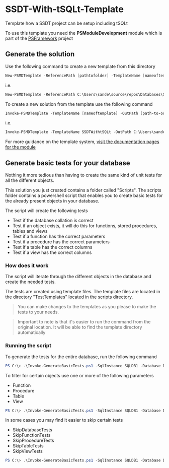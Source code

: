 # SSDT-With-tSQLt-Template
Template how a SSDT project can be setup including tSQLt

To use this template you need the **PSModuleDevelopment** module which is part of the [PSFramework](https://github.com/PowershellFrameworkCollective/psframework) project

## Generate the solution

Use the following command to create a new template from this directory

```powershell
New-PSMDTemplate -ReferencePath [pathtofolder] -TemplateName [nameoftemplate]
```

i.e.

```powershell
New-PSMDTemplate -ReferencePath C:\Users\sande\source\repos\Databases\SSDT-With-tSQLt-Template -TemplateName SSDTWithtSQLt
```

To create a new solution from the template use the following command

```powershell
Invoke-PSMDTemplate -TemplateName [nameoftemplate] -OutPath [path-to-output-to] -Name [nameofproject]
```

i.e.

```powershell
Invoke-PSMDTemplate -TemplateName SSDTWithtSQLt -OutPath C:\Users\sande\source\repos\Databases -Name DatabaseProject1
```

For more guidance on the template system, [visit the documentation pages for the module](https://psframework.org/documentation/documents/psmoduledevelopment/templates.html)

## Generate basic tests for your database
Nothing it more tedious than having to create the same kind of unit tests for all the different objects.

This solution you just created contains a folder called "Scripts".
The scripts folder contains a powershell script that enables you to create basic tests for the already present objects in your database.

The script will create the following tests

- Test if the database collation is correct
- Test if an object exists, it will do this for functions, stored procedures, tables and views
- Test if a function has the correct parameters
- Test if a procedure has the correct parameters
- Test if a table has the correct columns
- Test if a view has the correct columns

### How does it work

The script will iterate through the different objects in the database and create the needed tests.

The tests are created using template files. The template files are located in the directory "TestTemplates" located in the scripts directory.

> You can make changes to the templates as you please to make the tests to your needs.

> Important to note is that it's easier to run the command from the original location. It will be able to find the template directory automatically

### Running the script

To generate the tests for the entire database, run the following command

```powershell
PS C:\> .\Invoke-GenerateBasicTests.ps1 -SqlInstance SQLDB1 -Database DB1 -OutputPath c:\projects\DB1\DB1-Tests\TestBasic
```

To filter for certain objects use one or more of the following parameters

- Function
- Procedure
- Table
- View

```powershell
PS C:\> .\Invoke-GenerateBasicTests.ps1 -SqlInstance SQLDB1 -Database DB1 -OutputPath c:\projects\DB1\DB1-Tests\TestBasic -procedure Proc1, Proc2
```

In some cases you may find it easier to skip certain tests

- SkipDatabaseTests
- SkipFunctionTests
- SkipProcedureTests
- SkipTableTests
- SkipViewTests

```powershell
PS C:\> .\Invoke-GenerateBasicTests.ps1 -SqlInstance SQLDB1 -Database DB1 -OutputPath c:\projects\DB1\DB1-Tests\TestBasic -procedure Proc1, Proc2 -SkipTableTests -SkipViewTests
```